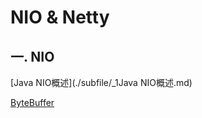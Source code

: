 # NIO & Netty

## 一. NIO

[Java NIO概述](./subfile/_1Java NIO概述.md)

[ByteBuffer](./subfile/_2ByteBuffer.md)

